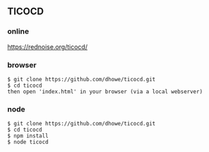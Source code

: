 ## TICOCD

### online
https://rednoise.org/ticocd/

### browser
```
$ git clone https://github.com/dhowe/ticocd.git
$ cd ticocd
then open 'index.html' in your browser (via a local webserver)
```

### node
```
$ git clone https://github.com/dhowe/ticocd.git
$ cd ticocd
$ npm install
$ node ticocd
```
